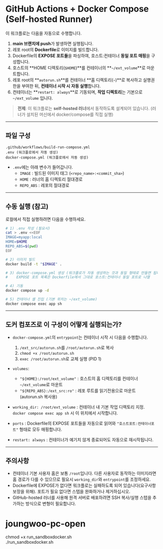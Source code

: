 # GitHub Actions + Docker Compose (Self-hosted Runner)

이 워크플로는 다음을 자동으로 수행합니다.

1. **main 브랜치에 push**가 발생하면 실행됩니다.
2. 레포 root의 **Dockerfile**로 이미지를 빌드합니다.
3. Dockerfile의 **EXPOSE 포트들**을 파싱하여, 호스트:컨테이너 **동일 포트 매핑**을 구성합니다.
4. 호스트의 **HOME 디렉토리(`$HOME`)**를 컨테이너의 **`~/ext_volume`**로 마운트합니다.
5. 레포 root의 **`autorun.sh`**를 컨테이너 **홈 디렉토리(`~`)**로 복사하고 실행권한을 부여한 뒤, **컨테이너 시작 시 자동 실행**합니다.
6. 컨테이너는 **`restart: always`**로 기동되며, **작업 디렉토리**는 기본으로 `~/ext_volume` 입니다.

> **전제**: 이 워크플로는 **self-hosted 러너**에서 동작하도록 설계되어 있습니다. (러너가 설치된 머신에서 docker/compose를 직접 실행)

---

## 파일 구성

```
.github/workflows/build-run-compose.yml
.env (워크플로에서 자동 생성)
docker-compose.yml (워크플로에서 자동 생성)
```

- `.env`에는 아래 변수가 들어갑니다.
  - `IMAGE` : 빌드된 이미지 태그 (`<repo_name>:<commit_sha>`)
  - `HOME` : 러너의 홈 디렉토리 절대경로
  - `REPO_ABS` : 레포의 절대경로

---

## 수동 실행 (참고)

로컬에서 직접 실행하려면 다음을 수행하세요.

```bash
# 1) .env 작성 (필요시)
cat > .env <<EOF
IMAGE=myapp:local
HOME=$HOME
REPO_ABS=$(pwd)
EOF

# 2) 이미지 빌드
docker build -t "$IMAGE" .

# 3) docker-compose.yml 생성 (워크플로가 자동 생성하는 것과 동일 형태로 만들면 됩니다)
#    EXPOSE 포트 목록은 Dockerfile에서 그대로 호스트:컨테이너 동일 포트로 나열

# 4) 기동
docker compose up -d

# 5) 컨테이너 셸 진입 (기본 위치는 ~/ext_volume)
docker compose exec app sh
```

---

## 도커 컴포즈로 이 구성이 어떻게 실행되는가?

- `docker-compose.yml`의 `entrypoint`는 컨테이너 시작 시 다음을 수행합니다.
  1) `/ext_src/autorun.sh`를 `/root/autorun.sh`로 복사
  2) `chmod +x /root/autorun.sh`
  3) `exec /root/autorun.sh`로 교체 실행 (PID 1)

- `volumes`:
  - `"${HOME}:/root/ext_volume"` : 호스트의 홈 디렉토리를 컨테이너 `~/ext_volume`로 마운트
  - `"${REPO_ABS}:/ext_src:ro"` : 레포 루트를 읽기전용으로 마운트 (autorun.sh 복사용)

- `working_dir: /root/ext_volume` : 컨테이너 내 기본 작업 디렉토리 지정. `docker compose exec app sh` 시 이 위치에서 시작합니다.

- `ports` : Dockerfile의 EXPOSE 포트들을 자동으로 읽어와 `"호스트포트:컨테이너포트"` 형태로 모두 매핑합니다.

- `restart: always` : 컨테이너가 예기치 않게 종료되어도 자동으로 재시작됩니다.

---

## 주의사항

- 컨테이너 기본 사용자 홈은 보통 `/root`입니다. 다른 사용자로 동작하는 이미지라면 홈 경로가 다를 수 있으므로 필요시 `working_dir`와 `entrypoint`를 조정하세요.
- Dockerfile에 EXPOSE가 없다면 워크플로는 실패하도록 되어 있습니다(요구사항 보장을 위해). 포트가 필요 없다면 스텝을 완화하거나 제거하십시오.
- GitHub-hosted 러너를 사용해 원격 서버로 배포하려면 SSH 복사/실행 스텝을 추가하는 방식으로 변형이 필요합니다.


# joungwoo-pc-open

chmod +x run_sandboxdocker.sh  
./run_sandboxdocker.sh